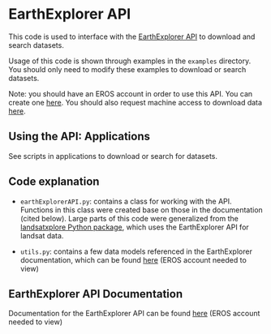 # EarthExplorer API

This code is used to interface with the [EarthExplorer API](https://earthexplorer.usgs.gov/) to download and search datasets.

Usage of this code is shown through examples in the `examples` directory. You should only need to modify these examples to download or search datasets.

Note: you should have an EROS account in order to use this API. You can create one [here](https://ers.cr.usgs.gov/register). You should also request machine access to download data [here](https://ers.cr.usgs.gov/profile/access).

## Using the API: Applications
See scripts in applications to download or search for datasets.


## Code explanation
- `earthExplorerAPI.py`: contains a class for working with the API. Functions in this class were created base on those in the documentation (cited below). Large parts of this code were generalized from the [landsatxplore Python package](https://github.com/yannforget/landsatxplore), which uses the EarthExplorer API for landsat data.

- `utils.py`: contains a few data models referenced in the EarthExplorer documentation, which can be found [here](https://earthexplorer.usgs.gov/inventory/documentation/datamodel) (EROS account needed to view)


## EarthExplorer API Documentation
Documentation for the EarthExplorer API can be found [here](https://earthexplorer.usgs.gov/inventory/) (EROS account needed to view)

